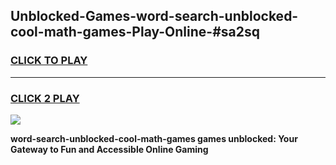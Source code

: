 
## Unblocked-Games-word-search-unblocked-cool-math-games-Play-Online-#sa2sq
<h3>
<a href="https://premium.freeplayer.one?title=word-search-unblocked-cool-math-games&ref=27F">CLICK TO PLAY</a></h3>
<hr>

<h3>
<a href="https://premium.freeplayer.one?title=word-search-unblocked-cool-math-games&ref=27F">CLICK 2 PLAY</a>
  
</h3>

<a href="https://premium.freeplayer.one?title=word-search-unblocked-cool-math-games&ref=27F"><img src="https://clearcache.store/games.png"></a>


**word-search-unblocked-cool-math-games games unblocked: Your Gateway to Fun and Accessible Online Gaming**
